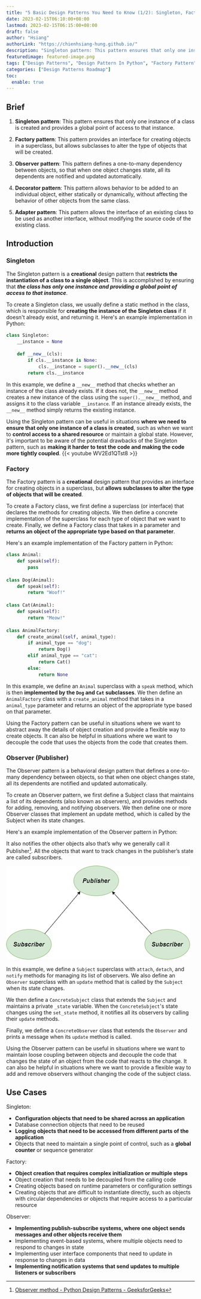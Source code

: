 ```yaml
---
title: "5 Basic Design Patterns You Need to Know (1/2): Singleton, Factory, Observer"
date: 2023-02-15T06:10:00+08:00
lastmod: 2023-02-15T06:15:00+08:00
draft: false
author: "Hsiang"
authorLink: "https://chienhsiang-hung.github.io/"
description: "Singleton pattern: This pattern ensures that only one instance of a class is created and provides a global point of access to that instance."
featuredimage: featured-image.png
tags: ["Design Patterns", "Design Pattern In Python", "Factory Pattern", "Singleton Pattern", "Observer Pattern"]
categories: ["Design Patterns Roadmap"]
toc:
  enable: true
---
```

## Brief
1.  **Singleton pattern**: This pattern ensures that only one instance of a class is created and provides a global point of access to that instance.
    
2.  **Factory pattern**: This pattern provides an interface for creating objects in a superclass, but allows subclasses to alter the type of objects that will be created.
    
3.  **Observer pattern**: This pattern defines a one-to-many dependency between objects, so that when one object changes state, all its dependents are notified and updated automatically.
    
4.  **Decorator pattern**: This pattern allows behavior to be added to an individual object, either statically or dynamically, without affecting the behavior of other objects from the same class.
    
5.  **Adapter pattern**: This pattern allows the interface of an existing class to be used as another interface, without modifying the source code of the existing class.

## Introduction
### Singleton

The Singleton pattern is a **creational** design pattern that **restricts the instantiation of a class to a single object**. This is accomplished by ensuring that ***the class has only one instance and providing a global point of access to that instance***.

To create a Singleton class, we usually define a static method in the class, which is responsible for **creating the instance of the Singleton class** if it doesn't already exist, and returning it. Here's an example implementation in Python:

```python
class Singleton:
    __instance = None
    
    def __new__(cls):
        if cls.__instance is None:
            cls.__instance = super().__new__(cls)
        return cls.__instance
```

In this example, we define a `__new__` method that checks whether an instance of the class already exists. If it does not, the `__new__` method creates a new instance of the class using the `super().__new__` method, and assigns it to the class variable `__instance`. If an instance already exists, the `__new__` method simply returns the existing instance.

Using the Singleton pattern can be useful in situations **where we need to ensure that only one instance of a class is created**, such as when we want to **control access to a shared resource** or maintain a global state. However, it's important to be aware of the potential drawbacks of the Singleton pattern, such as **making it harder to test the code and making the code more tightly coupled**.
{{< youtube WV2Ed1QTst8 >}}

### Factory
The Factory pattern is a **creational** design pattern that provides an interface for creating objects in a superclass, but **allows subclasses to alter the type of objects that will be created**.

To create a Factory class, we first define a superclass (or interface) that declares the methods for creating objects. We then define a concrete implementation of the superclass for each type of object that we want to create. Finally, we define a Factory class that takes in a parameter and **returns an object of the appropriate type based on that parameter**.

Here's an example implementation of the Factory pattern in Python:

```python
class Animal:
    def speak(self):
        pass

class Dog(Animal):
    def speak(self):
        return "Woof!"

class Cat(Animal):
    def speak(self):
        return "Meow!"

class AnimalFactory:
    def create_animal(self, animal_type):
        if animal_type == "dog":
            return Dog()
        elif animal_type == "cat":
            return Cat()
        else:
            return None
```

In this example, we define an `Animal` superclass with a `speak` method, which is then **implemented by the `Dog` and `Cat` subclasses**. We then define an `AnimalFactory` class with a `create_animal` method that takes in a `animal_type` parameter and returns an object of the appropriate type based on that parameter.

Using the Factory pattern can be useful in situations where we want to abstract away the details of object creation and provide a flexible way to create objects. It can also be helpful in situations where we want to decouple the code that uses the objects from the code that creates them.

### Observer (Publisher)
The Observer pattern is a behavioral design pattern that defines a one-to-many dependency between objects, so that when one object changes state, all its dependents are notified and updated automatically.

To create an Observer pattern, we first define a Subject class that maintains a list of its dependents (also known as observers), and provides methods for adding, removing, and notifying observers. We then define one or more Observer classes that implement an update method, which is called by the Subject when its state changes.

Here's an example implementation of the Observer pattern in Python:

It also notifies the other objects also that’s why we generally call it Publisher[^Publisher]. All the objects that want to track changes in the publisher’s state are called subscribers.

![Observer (Publisher)](featured-image.png "Observer (Publisher)")

<script src="https://gist.github.com/chienhsiang-hung/a74123e075386afd8e58247439773f3a.js"></script>

In this example, we define a `Subject` superclass with `attach`, `detach`, and `notify` methods for managing its list of observers. We also define an `Observer` superclass with an `update` method that is called by the `Subject` when its state changes.

We then define a `ConcreteSubject` class that extends the `Subject` and maintains a private `_state` variable. When the `ConcreteSubject`'s state changes using the `set_state` method, it notifies all its observers by calling their `update` methods.

Finally, we define a `ConcreteObserver` class that extends the `Observer` and prints a message when its `update` method is called.

Using the Observer pattern can be useful in situations where we want to maintain loose coupling between objects and decouple the code that changes the state of an object from the code that reacts to the change. It can also be helpful in situations where we want to provide a flexible way to add and remove observers without changing the code of the subject class.

## Use Cases
Singleton:

-   **Configuration objects that need to be shared across an application**
-   Database connection objects that need to be reused
-   **Logging objects that need to be accessed from different parts of the application**
-   Objects that need to maintain a single point of control, such as a **global counter** or sequence generator

Factory:

-   **Object creation that requires complex initialization or multiple steps**
-   Object creation that needs to be decoupled from the calling code
-   Creating objects based on runtime parameters or configuration settings
-   Creating objects that are difficult to instantiate directly, such as objects with circular dependencies or objects that require access to a particular resource

Observer:

-   **Implementing publish-subscribe systems, where one object sends messages and other objects receive them**
-   Implementing event-based systems, where multiple objects need to respond to changes in state
-   Implementing user interface components that need to update in response to changes in data
-   **Implementing notification systems that send updates to multiple listeners or subscribers**


[^Publisher]: [Observer method - Python Design Patterns - GeeksforGeeks](https://www.geeksforgeeks.org/observer-method-python-design-patterns/)